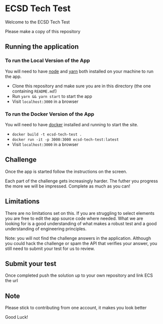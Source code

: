 # ECSD Tech Test
Welcome to the ECSD Tech Test 

Please make a copy of this repository

## Running the application

### To run the Local Version of the App
You will need to have [node] and [yarn] both installed on your machine to run the app.

- Clone this repository and make sure you are in this directory (the one containing `README.md`!)
- Run `yarn && yarn start` to start the app
- Visit `localhost:3000` in a browser

### To run the Docker Version of the App 

You will need to have [docker] installed and running to start the site.

- `docker build -t ecsd-tech-test .`
- `docker run -it -p 3000:3000 ecsd-tech-test:latest`
- Visit `localhost:3000` in a browser

## Challenge 
Once the app is started follow the instructions on the screen.

Each part of the challenge gets increasingly harder. The futher you progress the more we will be impressed.
Complete as much as you can!

## Limitations
There are no limitations set on this. If you are struggling to select elements you are free to edit the app source code where needed.
What we are looking for is a good understanding of what makes a robust test and a good understanding of engineering principles.

Note: you will not find the challenge answers in the application. Although you could hack the challenge or spam the API that verifies your answer, you still need to submit your test for us to review. 

## Submit your test
Once completed push the solution up to your own repository and link ECS the url 

## Note
Please stick to contributing from one account, it makes you look better

Good Luck!

[docker]: https://www.docker.com/
[node]: https://nodejs.org/en/
[yarn]: https://yarnpkg.com/en/
